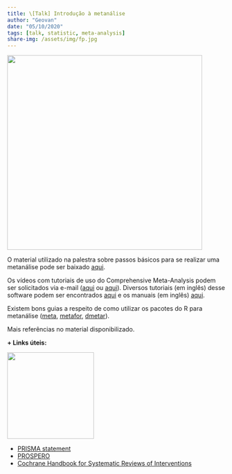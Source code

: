```yaml
---
title: \[Talk] Introdução à metanálise
author: "Geovan"
date: "05/10/2020"
tags: [talk, statistic, meta-analysis]
share-img: /assets/img/fp.jpg
---
```



<img src="/assets/img/poster_ma talk.png" width="450">


O material utilizado na palestra sobre passos básicos para se realizar uma metanálise pode ser baixado [aqui](https://github.com/geovanjr/geovanjr.github.io/blob/master/docs/meta-analysis_talk.pdf).

Os vídeos com tutoriais de uso do Comprehensive Meta-Analysis podem ser solicitados via e-mail ([aqui](mailto:geovanjr1@gmail.com) ou [aqui](mailto:gmsj@neuro.ufrn.br)). Diversos tutoriais (em inglês) desse software podem ser encontrados [aqui](https://www.meta-analysis.com/pages/videotutorials.php?cart=B84V4905491) e os manuais (em inglês) [aqui](https://www.meta-analysis.com/pages/cma_manual.php?cart=B84V4905491).

Existem bons guias a respeito de como utilizar os pacotes do R para metanálise ([meta](https://cran.r-project.org/web/packages/meta/meta.pdf), [metafor](http://metafor-project.org/doku.php/metafor), [dmetar](https://bookdown.org/MathiasHarrer/Doing_Meta_Analysis_in_R/)).

Mais referências no material disponibilizado.

**+ Links úteis:**

<img src="https://i.pinimg.com/736x/43/e2/53/43e2535f66bd4a56db2772ce53a4cbf3.jpg" width="200">

* [PRISMA statement](http://www.prisma-statement.org/)
* [PROSPERO](https://www.crd.york.ac.uk/prospero/)
* [Cochrane Handbook for Systematic Reviews of Interventions](https://training.cochrane.org/cochrane-handbook-systematic-reviews-interventions)
